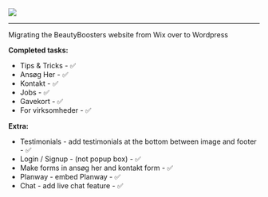 <img src="https://static.wixstatic.com/media/504f22_eb7e91a162b2435386d04dc8a8e788f1~mv2.png/v1/fill/w_366,h_76,al_c,q_85,usm_0.66_1.00_0.01/bb_header_pink-sky.webp">
<hr>

Migrating the BeautyBoosters website from Wix over to Wordpress

**Completed tasks:**
- Tips & Tricks - ✅
- Ansøg Her - ✅
- Kontakt - ✅
- Jobs - ✅
- Gavekort - ✅
- For virksomheder - ✅

**Extra:**
- Testimonials - add testimonials at the bottom between image and footer - ✅
- Login / Signup - (not popup box) - ✅
- Make forms in ansøg her and kontakt form - ✅
- Planway - embed Planway - ✅
- Chat - add live chat feature - ✅
